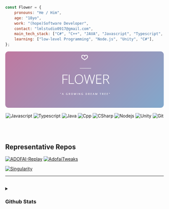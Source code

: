```js
const Flower = {
    pronouns: "He / Him",
    age: "18yo",
    work: "(hope)Software Developer",
    contact: "lmlstudio0917@gmail.com",
    main_tech_stack: ["C#", "C++", "JAVA", "Javascript", "Typescript", "Unity", "Node.js", "GIT"], // I can do just about anything
    learning: ["low-level Programming", "Node.js", "Unity", "C#"],
};
```


![banner](https://github.com/NoBrain0917/NoBrain0917/blob/master/profile2.png?raw=true)
<div align="center">
    
![Javascript](https://img.shields.io/badge/Javascript-F0DB4F?style=for-the-badge&labelColor=black&logo=javascript&logoColor=F0DB4F)
![Typescript](https://img.shields.io/badge/Typescript-007acc?style=for-the-badge&labelColor=black&logo=typescript&logoColor=007acc)
![Java](https://img.shields.io/badge/Java-00758f?style=for-the-badge&labelColor=black&logo=CoffeeScript&logoColor=00758f)
![Cpp](https://img.shields.io/badge/C++-00599C?style=for-the-badge&labelColor=black&logo=cplusplus&logoColor=00599C)
![CSharp](https://img.shields.io/badge/C%23-512BD4?style=for-the-badge&labelColor=black&logo=csharp&logoColor=512BD4)
![Nodejs](https://img.shields.io/badge/Nodejs-3C873A?style=for-the-badge&labelColor=black&logo=node.js&logoColor=3C873A)
![Unity](https://img.shields.io/badge/Unity-000000?style=for-the-badge&logo=unity&logoColor=white)
![Git](https://img.shields.io/badge/Git-F05032?style=for-the-badge&logo=git&logoColor=white)

</div>

<br>
<br>

## Representative Repos
[![ADOFAI-Replay](https://github-readme-stats.vercel.app/api/pin/?username=ADOFAI-gg&repo=ADOFAI-Replay&border_color=7F3FBF&bg_color=0D1117&title_color=C9D1D9&text_color=8B949E&icon_color=7F3FBF)](https://github.com/ADOFAI-gg/ADOFAI-Replay)
[![AdofaiTweaks](https://github-readme-stats.vercel.app/api/pin/?username=PizzaLovers007&repo=AdofaiTweaks&border_color=7F3FBF&bg_color=0D1117&title_color=C9D1D9&text_color=8B949E&icon_color=7F3FBF)](https://github.com/PizzaLovers007/AdofaiTweaks)
<!-- [![Al Siam Readme](https://github-readme-stats.vercel.app/api/pin/?username=alsiam&repo=alsiam&border_color=7F3FBF&bg_color=0D1117&title_color=C9D1D9&text_color=8B949E&icon_color=7F3FBF)](https://github.com/alsiam/alsiam) -->
[![Singularity](https://github-readme-stats.vercel.app/api/pin/?username=NoBrain0917&repo=Singularity&border_color=7F3FBF&bg_color=0D1117&title_color=C9D1D9&text_color=8B949E&icon_color=7F3FBF)](https://github.com/NoBrain0917/Singularity)

---

<br>
<details>
<summary>
   <h3>Github Stats</h3>
</summary>
<br>

<div align="center">

<a> 
    <a href="https://github.com/NoBrain0917"><img alt="Flower's Github Stats" src="https://denvercoder1-github-readme-stats.vercel.app/api?username=NoBrain0917&show_icons=true&count_private=true&theme=react&border_color=7F3FBF&bg_color=0D1117&title_color=F85D7F&icon_color=F8D866" height="192px" width="49.5%"/></a>
  <a href="https://github.com/NoBrain0917"><img alt="Flower's Top Languages" src="https://denvercoder1-github-readme-stats.vercel.app/api/top-langs/?username=NoBrain0917&langs_count=8&layout=compact&theme=react&border_color=7F3FBF&bg_color=0D1117&title_color=F85D7F&icon_color=F8D866" height="192px" width="49.5%"/></a>
  <br/>
</a>

<br>

[![asdf](https://github-profile-trophy.vercel.app/?username=nobrain0917&theme=onestar)]()<br><br>

</div>
